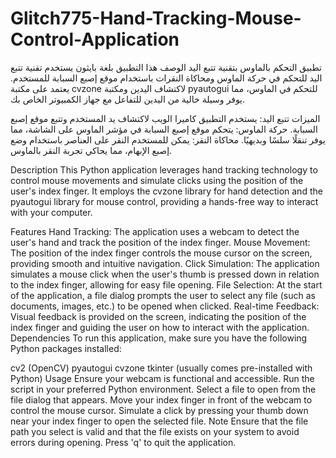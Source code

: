 # Glitch775-Hand-Tracking-Mouse-Control-Application

تطبيق التحكم بالماوس بتقنية تتبع اليد
الوصف
هذا التطبيق بلغة بايثون يستخدم تقنية تتبع اليد للتحكم في حركة الماوس ومحاكاة النقرات باستخدام موقع إصبع السبابة للمستخدم. يعتمد على مكتبة cvzone لاكتشاف اليدين ومكتبة pyautogui للتحكم في الماوس، مما يوفر وسيلة خالية من اليدين للتفاعل مع جهاز الكمبيوتر الخاص بك.

الميزات
تتبع اليد: يستخدم التطبيق كاميرا الويب لاكتشاف يد المستخدم وتتبع موقع إصبع السبابة.
حركة الماوس: يتحكم موقع إصبع السبابة في مؤشر الماوس على الشاشة، مما يوفر تنقلًا سلسًا وبديهيًا.
محاكاة النقر: يمكن للمستخدم النقر على العناصر باستخدام وضع إصبع الإبهام، مما يحاكي تجربة النقر بالماوس.


Description
This Python application leverages hand tracking technology to control mouse movements and simulate clicks using the position of the user's index finger. It employs the cvzone library for hand detection and the pyautogui library for mouse control, providing a hands-free way to interact with your computer.

Features
Hand Tracking: The application uses a webcam to detect the user's hand and track the position of the index finger.
Mouse Movement: The position of the index finger controls the mouse cursor on the screen, providing smooth and intuitive navigation.
Click Simulation: The application simulates a mouse click when the user's thumb is pressed down in relation to the index finger, allowing for easy file opening.
File Selection: At the start of the application, a file dialog prompts the user to select any file (such as documents, images, etc.) to be opened when clicked.
Real-time Feedback: Visual feedback is provided on the screen, indicating the position of the index finger and guiding the user on how to interact with the application.
Dependencies
To run this application, make sure you have the following Python packages installed:

cv2 (OpenCV)
pyautogui
cvzone
tkinter (usually comes pre-installed with Python)
Usage
Ensure your webcam is functional and accessible.
Run the script in your preferred Python environment.
Select a file to open from the file dialog that appears.
Move your index finger in front of the webcam to control the mouse cursor.
Simulate a click by pressing your thumb down near your index finger to open the selected file.
Note
Ensure that the file path you select is valid and that the file exists on your system to avoid errors during opening.
Press 'q' to quit the application.
